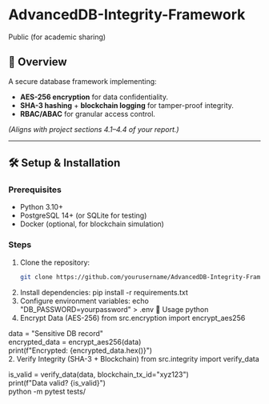 # AdvancedDB-Integrity-Framework
Public (for academic sharing) 
## 📌 Overview  
A secure database framework implementing:  
- **AES-256 encryption** for data confidentiality.  
- **SHA-3 hashing** + **blockchain logging** for tamper-proof integrity.  
- **RBAC/ABAC** for granular access control.  

*(Aligns with project sections 4.1–4.4 of your report.)*  

---

## 🛠️ Setup & Installation  
### Prerequisites  
- Python 3.10+  
- PostgreSQL 14+ (or SQLite for testing)  
- Docker (optional, for blockchain simulation)  

### Steps  
1. Clone the repository:  
   ```bash
   git clone https://github.com/yourusername/AdvancedDB-Integrity-Framework.git
2. Install dependencies:
   pip install -r requirements.txt
3. Configure environment variables:
    echo "DB_PASSWORD=yourpassword" > .env
   🚀 Usage
   python
1. Encrypt Data (AES-256)
from src.encryption import encrypt_aes256

data = "Sensitive DB record"  
encrypted_data = encrypt_aes256(data)  
print(f"Encrypted: {encrypted_data.hex()}")  
2. Verify Integrity (SHA-3 + Blockchain)
from src.integrity import verify_data

is_valid = verify_data(data, blockchain_tx_id="xyz123")  
print(f"Data valid? {is_valid}")  
python -m pytest tests/
